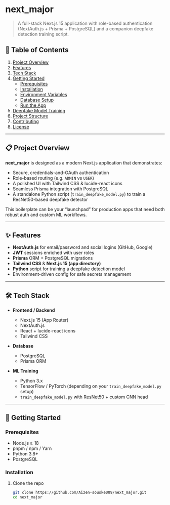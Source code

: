 # next_major

> A full-stack Next.js 15 application with role-based authentication (NextAuth.js + Prisma + PostgreSQL) and a companion deepfake detection training script.

## 🚀 Table of Contents

1. [Project Overview](#project-overview)  
2. [Features](#features)  
3. [Tech Stack](#tech-stack)  
4. [Getting Started](#getting-started)  
   - [Prerequisites](#prerequisites)  
   - [Installation](#installation)  
   - [Environment Variables](#environment-variables)  
   - [Database Setup](#database-setup)  
   - [Run the App](#run-the-app)  
5. [Deepfake Model Training](#deepfake-model-training)  
6. [Project Structure](#project-structure)  
7. [Contributing](#contributing)  
8. [License](#license)  

---

## 📋 Project Overview

**next_major** is designed as a modern Next.js application that demonstrates:

- Secure, credentials-and-OAuth authentication  
- Role-based routing (e.g. `ADMIN` vs `USER`)  
- A polished UI with Tailwind CSS & lucide-react icons  
- Seamless Prisma integration with PostgreSQL  
- A standalone Python script (`train_deepfake_model.py`) to train a ResNet50-based deepfake detector  

This boilerplate can be your “launchpad” for production apps that need both robust auth and custom ML workflows.

---

## ✨ Features

- **NextAuth.js** for email/password and social logins (GitHub, Google)  
- **JWT** sessions enriched with user roles  
- **Prisma** ORM + PostgreSQL migrations  
- **Tailwind CSS** & **Next.js 15 (app directory)**  
- **Python** script for training a deepfake detection model  
- Environment-driven config for safe secrets management  

---

## 🛠 Tech Stack

- **Frontend / Backend**  
  - Next.js 15 (App Router)  
  - NextAuth.js  
  - React + lucide-react icons  
  - Tailwind CSS  

- **Database**  
  - PostgreSQL  
  - Prisma ORM  

- **ML Training**  
  - Python 3.x  
  - TensorFlow / PyTorch (depending on your `train_deepfake_model.py` setup)  
  - `train_deepfake_model.py` with ResNet50 + custom CNN head  

---

## 🔧 Getting Started

### Prerequisites

- Node.js ≥ 18  
- pnpm / npm / Yarn  
- Python 3.8+  
- PostgreSQL  

### Installation

1. Clone the repo  
   ```bash
   git clone https://github.com/Aizen-souske009/next_major.git
   cd next_major
